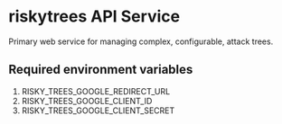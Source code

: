 # riskytrees API Service

Primary web service for managing complex, configurable, attack trees. 

## Required environment variables
1. RISKY_TREES_GOOGLE_REDIRECT_URL
1. RISKY_TREES_GOOGLE_CLIENT_ID
1. RISKY_TREES_GOOGLE_CLIENT_SECRET